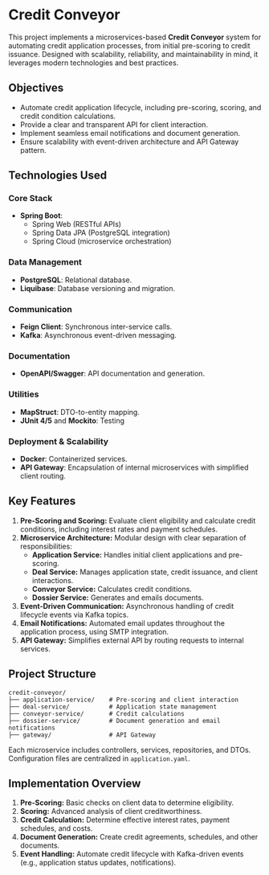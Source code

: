 # Credit Conveyor

This project implements a microservices-based **Credit Conveyor** system for automating credit application processes,
from initial pre-scoring to credit issuance. Designed with scalability, reliability, and maintainability in mind, it
leverages modern technologies and best practices.

## Objectives

- Automate credit application lifecycle, including pre-scoring, scoring, and credit condition calculations.
- Provide a clear and transparent API for client interaction.
- Implement seamless email notifications and document generation.
- Ensure scalability with event-driven architecture and API Gateway pattern.

## Technologies Used

### Core Stack

- **Spring Boot**:
    - Spring Web (RESTful APIs)
    - Spring Data JPA (PostgreSQL integration)
    - Spring Cloud (microservice orchestration)

### Data Management

- **PostgreSQL**: Relational database.
- **Liquibase**: Database versioning and migration.

### Communication

- **Feign Client**: Synchronous inter-service calls.
- **Kafka**: Asynchronous event-driven messaging.

### Documentation

- **OpenAPI/Swagger**: API documentation and generation.

### Utilities

- **MapStruct**: DTO-to-entity mapping.
- **JUnit 4/5** and **Mockito**: Testing

### Deployment & Scalability

- **Docker**: Containerized services.
- **API Gateway**: Encapsulation of internal microservices with simplified client routing.

## Key Features

1. **Pre-Scoring and Scoring:** Evaluate client eligibility and calculate credit conditions, including interest rates
   and payment schedules.
2. **Microservice Architecture:** Modular design with clear separation of responsibilities:
    - **Application Service:** Handles initial client applications and pre-scoring.
    - **Deal Service:** Manages application state, credit issuance, and client interactions.
    - **Conveyor Service:** Calculates credit conditions.
    - **Dossier Service:** Generates and emails documents.
3. **Event-Driven Communication:** Asynchronous handling of credit lifecycle events via Kafka topics.
4. **Email Notifications:** Automated email updates throughout the application process, using SMTP integration.
5. **API Gateway:** Simplifies external API by routing requests to internal services.

## Project Structure

```
credit-conveyor/
├── application-service/    # Pre-scoring and client interaction
├── deal-service/           # Application state management
├── conveyor-service/       # Credit calculations
├── dossier-service/        # Document generation and email notifications
├── gateway/                # API Gateway
```

Each microservice includes controllers, services, repositories, and DTOs. Configuration files are centralized
in `application.yaml`.

## Implementation Overview

1. **Pre-Scoring:** Basic checks on client data to determine eligibility.
2. **Scoring:** Advanced analysis of client creditworthiness.
3. **Credit Calculation:** Determine effective interest rates, payment schedules, and costs.
4. **Document Generation:** Create credit agreements, schedules, and other documents.
5. **Event Handling:** Automate credit lifecycle with Kafka-driven events (e.g., application status updates,
   notifications).